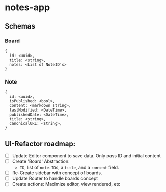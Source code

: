# notes-app


## Schemas

### Board

```
{
  id: <uuid>,
  title: <string>,
  notes: <List of NoteID's>
}
```

### Note

```
{
  id: <uuid>,
  isPublished: <bool>,
  content: <markdown string>,
  lastModified: <DateTime>,
  publishedDate: <DateTime>,
  title: <string>,
  canonicalURL: <string>,
}
```

## UI-Refactor roadmap:

- [ ] Update Editor component to save data. Only pass ID and initial content
- [ ] Create 'Board' Abstraction: 
  - `ID`, list of `note.ID`s, a `title`, and a `content` field.
- [ ] Re-Create sidebar with concept of boards.
- [ ] Update Router to handle boards concept
- [ ] Create actions: Maximize editor, view rendered, etc